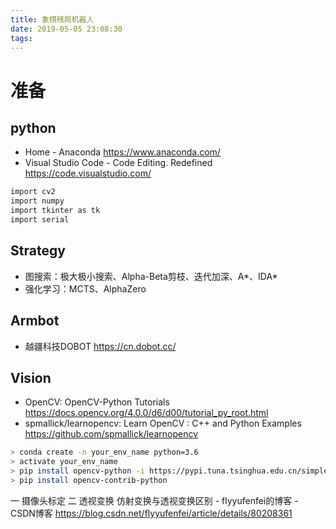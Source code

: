 ```yaml
---
title: 象棋残局机器人
date: 2019-05-05 23:08:30
tags:
---
```


# 准备

## python
* Home - Anaconda https://www.anaconda.com/  
* Visual Studio Code - Code Editing. Redefined https://code.visualstudio.com/  

```bash
import cv2
import numpy
import tkinter as tk
import serial 
```

## Strategy
* 图搜索：极大极小搜索、Alpha-Beta剪枝、迭代加深、A*、IDA*
* 强化学习：MCTS、AlphaZero

## Armbot
* 越疆科技DOBOT https://cn.dobot.cc/

## Vision
* OpenCV: OpenCV-Python Tutorials https://docs.opencv.org/4.0.0/d6/d00/tutorial_py_root.html
* spmallick/learnopencv: Learn OpenCV : C++ and Python Examples https://github.com/spmallick/learnopencv
``` bash
> conda create -n your_env_name python=3.6
> activate your_env_name
> pip install opencv-python -i https://pypi.tuna.tsinghua.edu.cn/simple
> pip install opencv-contrib-python
```

一 摄像头标定
二 透视变换
仿射变换与透视变换区别 - flyyufenfei的博客 - CSDN博客 https://blog.csdn.net/flyyufenfei/article/details/80208361






